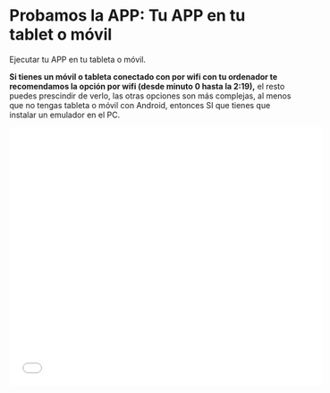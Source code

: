 
# Probamos la APP: Tu APP en tu tablet o móvil

Ejecutar tu APP en tu tableta o móvil. 

**Si tienes un móvil o tableta conectado con por wifi con tu ordenador te recomendamos la opción por wifi (desde minuto 0 hasta la 2:19),** el resto puedes prescindir de verlo, las otras opciones son más complejas, al menos que no tengas tableta o móvil con Android, entonces SI que tienes que instalar un emulador en el PC.

<iframe width="560" height="461" src="//www.youtube.com/embed/Bsw2AzxlsDg" frameborder="0"></iframe>

